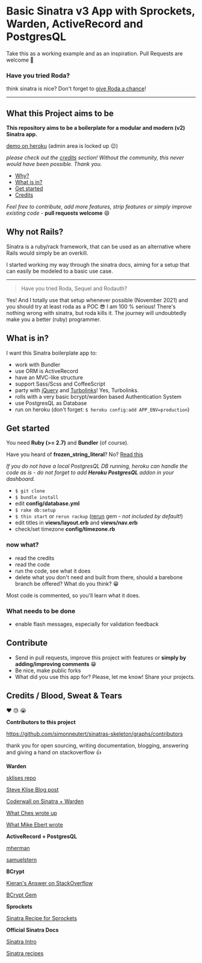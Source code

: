 # Basic Sinatra v3 App with Sprockets, Warden, ActiveRecord and PostgresQL

Take this as a working example and as an inspiration. Pull Requests are welcome 🙏

### Have you tried Roda?

think sinatra is nice? Don't forget to [give Roda a chance](https://github.com/jeremyevans/roda-sequel-stack)!

---

## What this Project aims to be

**This repository aims to be a boilerplate for a modular and modern (v2) Sinatra app.**

[demo on heroku](https://sinatras-skeleton.herokuapp.com) (admin area is locked up :wink:)

*please check out the [credits](#credits) section! Without the community, this never would have been possible. Thank you.*

* [Why?](#why)
* [What is in?](#what)
* [Get started](#start)
* [Credits](#credits)

*Feel free to contribute, add more features, strip features or simply improve existing code* - __pull requests welcome__ :smile:

## <a name="why"></a>Why not Rails?

Sinatra is a ruby/rack framework, that can be used as an alternative where Rails would simply be an overkill.

I started working my way through the sinatra docs, aiming for a setup that can easily be modeled to a basic use case.

---

> Have you tried Roda, Sequel and Rodauth?  

Yes! And I totally use that setup whenever possible (November 2021) and you should try at least roda as a POC 😎 I am 100 % serious! There's nothing wrong with sinatra, but roda kills it. The journey will undoubtedly make you a better (ruby) programmer.

## <a name="what"></a>What is in?

I want this Sinatra boilerplate app to:

* work with Bundler
* use ORM is ActiveRecord
* have an MVC-like structure
* support Sass/Scss and CoffeeScript
* party with [jQuery](http://jquery.com) and [Turbolinks](https://github.com/turbolinks/turbolinks)! Yes, Turbolinks.
* rolls with a very basic bcrypt/warden based Authentication System
* use PostgresQL as Database
* run on heroku (don't forget: `$ heroku config:add APP_ENV=production`)

## <a name="start"></a>Get started
You need **Ruby (>= 2.7)** and **Bundler** (of course).

Have you heard of __frozen_string_literal__? No? [Read this](https://www.pluralsight.com/blog/software-development/ruby-2-3--working-with-immutable-strings-)

_If you do not have a local PostgresQL DB running, heroku can handle the code as is - do not forget to add **Heroku PostgresQL** addon in your dashboard._

* `$ git clone`
* `$ bundle install`
* edit __config/database.yml__
* `$ rake db:setup`
* `$ thin start` or `rerun rackup` ([rerun](https://github.com/alexch/rerun) gem - _not included by default!_)
* edit titles in __views/layout.erb__ and __views/nav.erb__
* check/set timezone __config/timezone.rb__

### now what?
* read the credits
* read the code
* run the code, see what it does
* delete what you don't need and built from there, should a barebone branch be offered? What do you think? :grin:

Most code is commented, so you'll learn what it does.

### What needs to be done
* enable flash messages, especially for validation feedback

## Contribute
* Send in pull requests, improve this project with features or **simply by adding/improving comments** :grin:
* Be nice, make public forks
* What did you use this app for? Please, let me know! Share your projects.

## <a name="credits"></a>Credits / Blood, Sweat & Tears
:heart: :sweat: :sob:

**Contributors to this project**

https://github.com/simonneutert/sinatras-skeleton/graphs/contributors

thank you for open sourcing, writing documentation, blogging, answering and giving a hand on stackoverflow :thumbsup:

**Warden**

[sklises repo](https://github.com/sklise/sinatra-warden-example)

[Steve Klise Blog post](https://sklise.com/2013/03/08/sinatra-warden-auth/)

[Coderwall on Sinatra + Warden](https://coderwall.com/p/ellbgw/sinatra-authentication-with-warden)

[What Ches wrote up](https://gist.github.com/ches/243611)

[What Mike Ebert wrote](http://mikeebert.tumblr.com/post/27097231613/wiring-up-warden-sinatra)

**ActiveRecord + PostgresQL**

[mherman](http://mherman.org/blog/2013/06/08/designing-with-class-sinatra-plus-postgresql-plus-heroku/#.WKrnsxiX_-k)

[samuelstern](https://samuelstern.wordpress.com/2012/11/28/making-a-simple-database-driven-website-with-sinatra-and-heroku/)

**BCrypt**

[Kieran's Answer on StackOverflow](http://stackoverflow.com/questions/39525723/bcrypterrorsinvalidhash-error-in-rails/39526561#39526561)

[BCrypt Gem](https://github.com/codahale/bcrypt-ruby#how-to-use-bcrypt-ruby-in-general)

**Sprockets**

[Sinatra Recipe for Sprockets](http://recipes.sinatrarb.com/p/asset_management/sprockets)

**Official Sinatra Docs**

[Sinatra Intro](http://www.sinatrarb.com/intro.html)

[Sinatra recipes](http://recipes.sinatrarb.com/)

